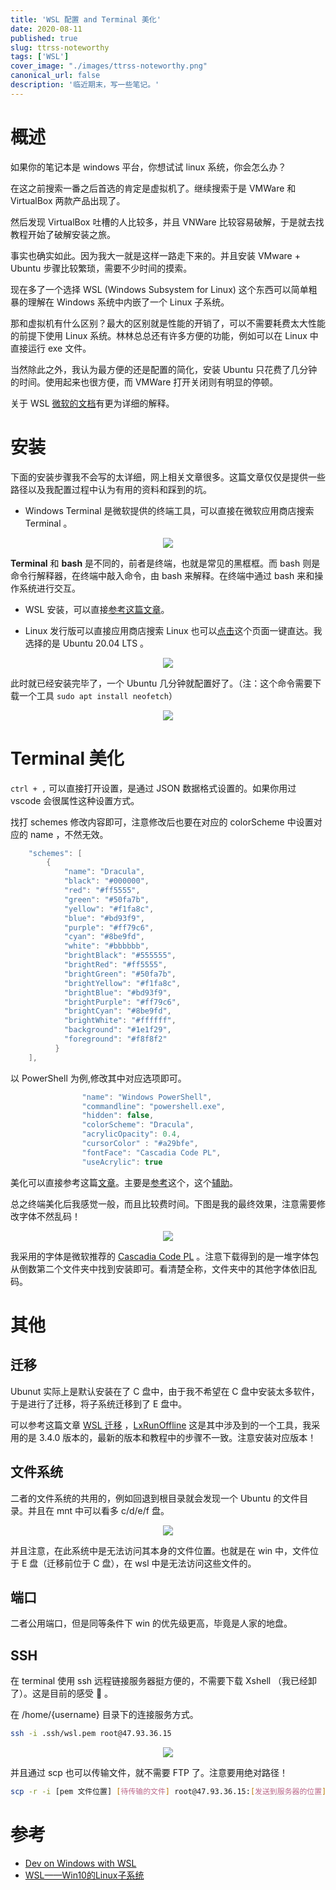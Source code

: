 ```yaml
---
title: 'WSL 配置 and Terminal 美化'
date: 2020-08-11
published: true
slug: ttrss-noteworthy
tags: ['WSL']
cover_image: "./images/ttrss-noteworthy.png"
canonical_url: false
description: '临近期末，写一些笔记。'
---
```


# 概述

如果你的笔记本是 windows 平台，你想试试 linux 系统，你会怎么办？

在这之前搜索一番之后首选的肯定是虚拟机了。继续搜索于是 VMWare 和 VirtualBox 两款产品出现了。

然后发现 VirtualBox 吐槽的人比较多，并且 VNWare 比较容易破解，于是就去找教程开始了破解安装之旅。

事实也确实如此。因为我大一就是这样一路走下来的。并且安装 VMware + Ubuntu 步骤比较繁琐，需要不少时间的摸索。

现在多了一个选择 WSL (Windows Subsystem for Linux) 这个东西可以简单粗暴的理解在 Windows 系统中内嵌了一个 Linux 子系统。

那和虚拟机有什么区别？最大的区别就是性能的开销了，可以不需要耗费太大性能的前提下使用 Linux 系统。林林总总还有许多方便的功能，例如可以在 Linux 中直接运行 exe 文件。

当然除此之外，我认为最方便的还是配置的简化，安装 Ubuntu 只花费了几分钟的时间。使用起来也很方便，而 VMWare 打开关闭则有明显的停顿。

关于 WSL [微软的文档](https://docs.microsoft.com/en-us/windows/wsl/)有更为详细的解释。

# 安装

下面的安装步骤我不会写的太详细，网上相关文章很多。这篇文章仅仅是提供一些路径以及我配置过程中认为有用的资料和踩到的坑。

* Windows Terminal 是微软提供的终端工具，可以直接在微软应用商店搜索 Terminal 。

<div align="center"><img src="https://gitee.com/weijiew/pic/raw/master/img/20200811220045.png"/></div>

**Terminal** 和 **bash** 是不同的，前者是终端，也就是常见的黑框框。而 bash 则是命令行解释器，在终端中敲入命令，由 bash 来解释。在终端中通过 bash 来和操作系统进行交互。

* WSL 安装，可以直接[参考这篇文章](https://zhuanlan.zhihu.com/p/34885182)。

* Linux 发行版可以直接应用商店搜索 Linux 也可以[点击](https://aka.ms/wslstore)这个页面一键直达。我选择的是 Ubuntu 20.04 LTS 。

<div align="center"><img src="https://gitee.com/weijiew/pic/raw/master/img/20200811220301.png"/></div>

此时就已经安装完毕了，一个 Ubuntu 几分钟就配置好了。（注：这个命令需要下载一个工具 `sudo apt install neofetch`）

<div align="center"><img src="https://gitee.com/weijiew/pic/raw/master/img/20200811222200.png"/></div>

# Terminal 美化

`ctrl + ,` 可以直接打开设置，是通过 JSON 数据格式设置的。如果你用过 vscode 会很属性这种设置方式。

找打 schemes 修改内容即可，注意修改后也要在对应的 colorScheme 中设置对应的 name ，不然无效。

```cpp
    "schemes": [
        {
            "name": "Dracula",
            "black": "#000000",
            "red": "#ff5555",
            "green": "#50fa7b",
            "yellow": "#f1fa8c",
            "blue": "#bd93f9",
            "purple": "#ff79c6",
            "cyan": "#8be9fd",
            "white": "#bbbbbb",
            "brightBlack": "#555555",
            "brightRed": "#ff5555",
            "brightGreen": "#50fa7b",
            "brightYellow": "#f1fa8c",
            "brightBlue": "#bd93f9",
            "brightPurple": "#ff79c6",
            "brightCyan": "#8be9fd",
            "brightWhite": "#ffffff",
            "background": "#1e1f29",
            "foreground": "#f8f8f2"
          }
    ],
```

以 PowerShell 为例,修改其中对应选项即可。

```cpp
                "name": "Windows PowerShell",
                "commandline": "powershell.exe",
                "hidden": false,
                "colorScheme": "Dracula",
                "acrylicOpacity": 0.4,
                "cursorColor" : "#a29bfe",
                "fontFace": "Cascadia Code PL",
                "useAcrylic": true

```

美化可以直接参考这篇[文章](https://dowww.spencerwoo.com/1.2/2-cli/2-1-terminal.html#windows-terminal)。主要是[参考](https://docs.microsoft.com/en-us/windows/terminal/tutorials/powerline-setup)这个，这个[辅助](https://sspai.com/post/52868)。

总之终端美化后我感觉一般，而且比较费时间。下图是我的最终效果，注意需要修改字体不然乱码！

<div align="center"><img src="https://gitee.com/weijiew/pic/raw/master/img/20200811223609.png"/></div>

我采用的字体是微软推荐的 [Cascadia Code PL](https://github.com/microsoft/cascadia-code/releases) 。注意下载得到的是一堆字体包从倒数第二个文件夹中找到安装即可。看清楚全称，文件夹中的其他字体依旧乱码。

# 其他

## 迁移

Ubunut 实际上是默认安装在了 C 盘中，由于我不希望在 C 盘中安装太多软件，于是进行了迁移，将子系统迁移到了 E 盘中。

可以参考这篇文章 [WSL 迁移](https://blog.csdn.net/Jioho_chen/article/details/103988647) ，[LxRunOffline](https://github.com/DDoSolitary/LxRunOffline/releases/download/v3.4.0/LxRunOffline-v3.4.0.zip) 这是其中涉及到的一个工具，我采用的是 3.4.0 版本的，最新的版本和教程中的步骤不一致。注意安装对应版本！

## 文件系统

二者的文件系统的共用的，例如回退到根目录就会发现一个 Ubuntu 的文件目录。并且在 mnt 中可以看多 c/d/e/f 盘。

<div align="center"><img src="https://gitee.com/weijiew/pic/raw/master/img/20200811224815.png"/></div>

并且注意，在此系统中是无法访问其本身的文件位置。也就是在 win 中，文件位于 E 盘（迁移前位于 C 盘），在 wsl 中是无法访问这些文件的。

## 端口

二者公用端口，但是同等条件下 win 的优先级更高，毕竟是人家的地盘。

## SSH

在 terminal 使用 ssh 远程链接服务器挺方便的，不需要下载 Xshell （我已经卸了）。这是目前的感受 🍢 。

在 /home/{username} 目录下的连接服务方式。

```bash
ssh -i .ssh/wsl.pem root@47.93.36.15
```

<div align="center"><img src="https://gitee.com/weijiew/pic/raw/master/img/20200811225906.png"/></div>

并且通过 scp 也可以传输文件，就不需要 FTP 了。注意要用绝对路径！

```bash
scp -r -i [pem 文件位置] [待传输的文件] root@47.93.36.15:[发送到服务器的位置]
```

# 参考

* [Dev on Windows with WSL](https://dowww.spencerwoo.com/)
* [WSL——Win10的Linux子系统](https://zhuanlan.zhihu.com/p/34885203)